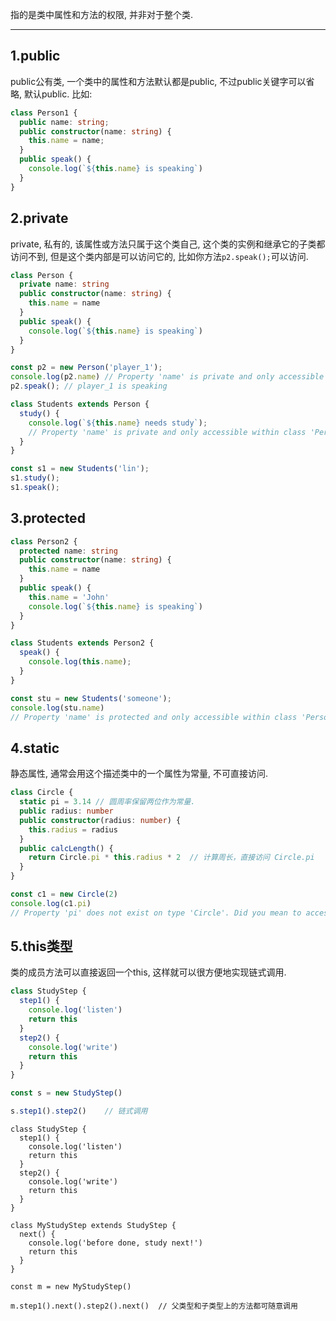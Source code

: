 指的是类中属性和方法的权限, 并非对于整个类.

---

## 1.public
public公有类, 一个类中的属性和方法默认都是public, 不过public关键字可以省略, 默认public.
比如: 
```typescript
class Person1 {
  public name: string;
  public constructor(name: string) {
    this.name = name;
  }
  public speak() {
    console.log(`${this.name} is speaking`)
  }
}
```

## 2.private
private, 私有的, 该属性或方法只属于这个类自己, 这个类的实例和继承它的子类都访问不到, 
但是这个类内部是可以访问它的, 比如你方法`p2.speak();`可以访问.
```typescript
class Person {
  private name: string
  public constructor(name: string) {
    this.name = name
  }
  public speak() {
    console.log(`${this.name} is speaking`)
  }
}

const p2 = new Person('player_1');
console.log(p2.name) // Property 'name' is private and only accessible within class 'Person'.
p2.speak(); // player_1 is speaking

class Students extends Person {
  study() {
    console.log(`${this.name} needs study`);
    // Property 'name' is private and only accessible within class 'Person'.
  }
}

const s1 = new Students('lin');
s1.study();
s1.speak();
```
## 3.protected
```typescript
class Person2 {
  protected name: string
  public constructor(name: string) {
    this.name = name
  }
  public speak() {
    this.name = 'John'
    console.log(`${this.name} is speaking`)
  }
}

class Students extends Person2 {
  speak() {
    console.log(this.name);
  }
}

const stu = new Students('someone');
console.log(stu.name)
// Property 'name' is protected and only accessible within class 'Person2' and its subclasses.
```

## 4.static
静态属性, 通常会用这个描述类中的一个属性为常量, 不可直接访问.
```typescript
class Circle {
  static pi = 3.14 // 圆周率保留两位作为常量.
  public radius: number
  public constructor(radius: number) {
    this.radius = radius
  }
  public calcLength() {
    return Circle.pi * this.radius * 2  // 计算周长，直接访问 Circle.pi
  }
}

const c1 = new Circle(2)
console.log(c1.pi)
// Property 'pi' does not exist on type 'Circle'. Did you mean to access the static member 'Circle.pi' instead?
```

## 5.this类型
类的成员方法可以直接返回一个this, 这样就可以很方便地实现链式调用.
```typescript
class StudyStep {
  step1() {
    console.log('listen')
    return this
  }
  step2() {
    console.log('write')
    return this
  }
}

const s = new StudyStep()

s.step1().step2()    // 链式调用
```

```typescrript
class StudyStep {
  step1() {
    console.log('listen')
    return this
  }
  step2() {
    console.log('write')
    return this
  }
}

class MyStudyStep extends StudyStep {
  next() {
    console.log('before done, study next!')
    return this   
  }
}

const m = new MyStudyStep()

m.step1().next().step2().next()  // 父类型和子类型上的方法都可随意调用
```
